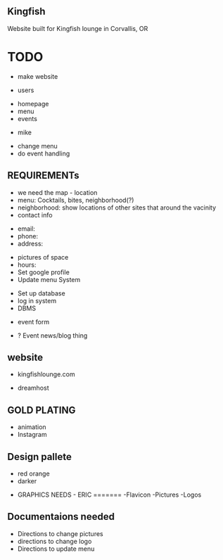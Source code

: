 ## Kingfish
Website built for Kingfish lounge in Corvallis, OR

TODO
====
* make website	
 + users
  - homepage
  - menu
  - events
 + mike
  - change menu
  - do event handling

REQUIREMENTs
------------
- we need the map - location
- menu: Cocktails, bites, neighborhood(?) 
- neighborhood:	show locations of other sites that around the vacinity
- contact info
 + email: 
 + phone:
 + address:
- pictures of space
- hours:
- Set google profile
- Update menu System
 + Set up database
 + log in system
 + DBMS
- event form
 + ? Event news/blog thing
 
website
-------
- kingfishlounge.com
 + dreamhost 

GOLD PLATING
------------
- animation
- Instagram

Design pallete
--------------
- red orange
- darker
 + GRAPHICS NEEDS - ERIC
 =======
  -Flavicon
  -Pictures
  -Logos

Documentaions needed
--------------------
- Directions to change pictures 
- directions to change logo
- Directions to update menu 

